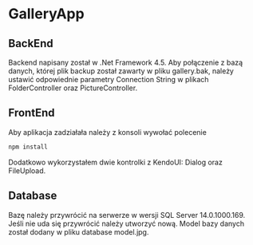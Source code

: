 # GalleryApp

## BackEnd

Backend napisany został w .Net Framework 4.5. Aby połączenie z bazą danych, której plik backup został zawarty w pliku gallery.bak, należy ustawić odpowiednie parametry Connection String w plikach FolderController oraz PictureController. 

## FrontEnd

Aby aplikacja zadziałała należy z konsoli wywołać polecenie 
```sh
npm install
```
Dodatkowo wykorzystałem dwie kontrolki z KendoUI: Dialog oraz FileUpload. 

## Database

Bazę należy przywrócić na serwerze w wersji SQL Server 14.0.1000.169. Jeśli nie uda się przywrócić należy utworzyć nową. Model bazy danych został dodany w pliku database model.jpg. 
